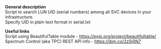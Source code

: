 **General description**<br />
Script to search LUN UID (serial numbers) among all SVC devices in your infrastructure.<br />
Specify UID in plain text format in serial.txt <br />

**Useful links**<br />
Script using BeautifulTable module - https://pypi.org/project/beautifultable/ <br />
Spectrum Control (aka TPC) REST API info - https://ibm.co/2zSj0N7 <br />
